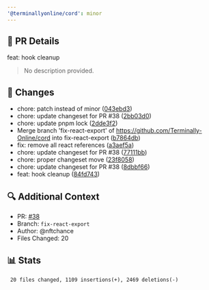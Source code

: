 ```yaml
---
'@terminallyonline/cord': minor
---
```


## 🔄 PR Details
feat: hook cleanup

> No description provided.

## 📝 Changes
- chore: patch instead of minor ([043ebd3](https://github.com/Terminally-Online/cord/commit/043ebd3aeb8e8a4b18717916d1bbac5ae5a5512d))
- chore: update changeset for PR #38 ([2bb03d0](https://github.com/Terminally-Online/cord/commit/2bb03d0d0ab185339344b6810b8636d2c26a6d35))
- chore: update pnpm lock ([2dde3f2](https://github.com/Terminally-Online/cord/commit/2dde3f23f4b3ea2aed3a278b831bce22e325cd1d))
- Merge branch 'fix-react-export' of https://github.com/Terminally-Online/cord into fix-react-export ([b7864db](https://github.com/Terminally-Online/cord/commit/b7864dbeaa6279387d7358a018dd505ca70ec0ae))
- fix: remove all react references ([a3aef5a](https://github.com/Terminally-Online/cord/commit/a3aef5ab162c90296299e64c6d7c7702cc6db1b1))
- chore: update changeset for PR #38 ([77111bb](https://github.com/Terminally-Online/cord/commit/77111bbc8e75c4c7ed9ef0fd25fb44ab63dba80a))
- chore: proper changeset move ([23f8058](https://github.com/Terminally-Online/cord/commit/23f8058af83490398b0352395ca7dff60db233f9))
- chore: update changeset for PR #38 ([8dbbf66](https://github.com/Terminally-Online/cord/commit/8dbbf6696e0c9397d23c9f382e69c367cb72a8fd))
- feat: hook cleanup ([84fd743](https://github.com/Terminally-Online/cord/commit/84fd743a79fab7fcb2e42fa4cdaa97eca8662b08))

## 🔍 Additional Context
- PR: [#38](https://github.com/Terminally-Online/cord/pull/38)
- Branch: `fix-react-export`
- Author: @nftchance
- Files Changed: 20

## 📊 Stats
```diff
 20 files changed, 1109 insertions(+), 2469 deletions(-)
```
